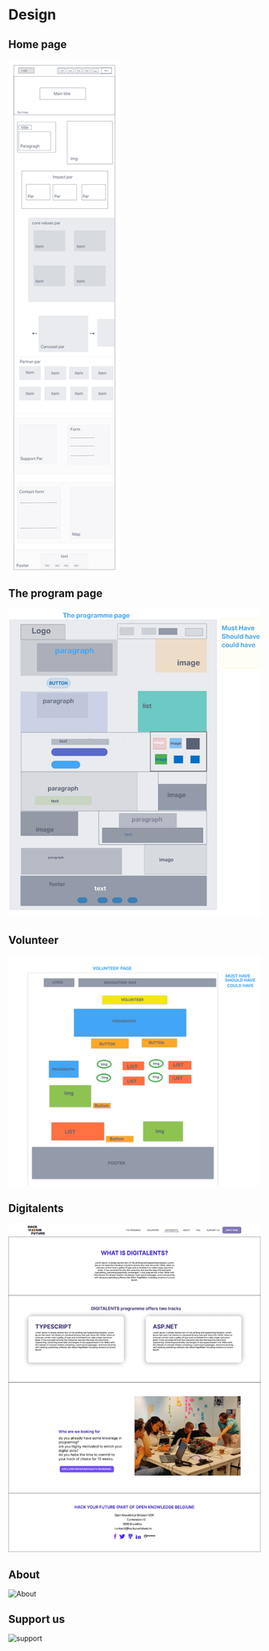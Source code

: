 # Design

## Home page

![home](../public/home-page.png)

## The program page

![program](../public/program.png)

## Volunteer

![volunteer](../public/volunteer.png)

## Digitalents

![Digitalents](../public/digitalents.png)

## About

![About]()

## Support us

![support]()
